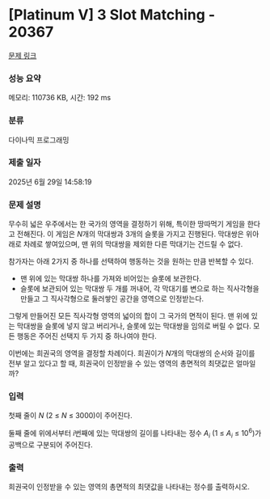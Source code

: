 # [Platinum V] 3 Slot Matching - 20367 

[문제 링크](https://www.acmicpc.net/problem/20367) 

### 성능 요약

메모리: 110736 KB, 시간: 192 ms

### 분류

다이나믹 프로그래밍

### 제출 일자

2025년 6월 29일 14:58:19

### 문제 설명

<p>무수히 넓은 우주에서는 한 국가의 영역을 결정하기 위해, 특이한 땅따먹기 게임을 한다고 전해진다. 이 게임은 <em>N</em>개의 막대쌍과 3개의 슬롯을 가지고 진행된다. 막대쌍은 위아래로 차례로 쌓여있으며, 맨 위의 막대쌍을 제외한 다른 막대기는 건드릴 수 없다.</p>

<p>참가자는 아래 2가지 중 하나를 선택하여 행동하는 것을 원하는 만큼 반복할 수 있다.</p>

<ul>
	<li>맨 위에 있는 막대쌍 하나를 가져와 비어있는 슬롯에 보관한다.</li>
	<li>슬롯에 보관되어 있는 막대쌍 두 개를 꺼내어, 각 막대기를 변으로 하는 직사각형을 만들고 그 직사각형으로 둘러쌓인 공간을 영역으로 인정받는다.</li>
</ul>

<p>그렇게 만들어진 모든 직사각형 영역의 넓이의 합이 그 국가의 면적이 된다. 맨 위에 있는 막대쌍을 슬롯에 넣지 않고 버리거나, 슬롯에 있는 막대쌍을 임의로 버릴 수 없다. 모든 행동은 주어진 선택지 두 가지 중 하나여야 한다.</p>

<p>이번에는 희권국의 영역을 결정할 차례이다. 희권이가 <em>N</em>개의 막대쌍의 순서와 길이를 전부 알고 있다고 할 때, 희권국이 인정받을 수 있는 영역의 총면적의 최댓값은 얼마일까?</p>

### 입력 

 <p>첫째 줄이 <em>N</em> (2 ≤ <em>N</em> ≤ 3000)이 주어진다.</p>

<p>둘째 줄에 위에서부터 <em>i</em>번째에 있는 막대쌍의 길이를 나타내는 정수 <em>A<sub>i</sub></em> (1 ≤ <em>A<sub>i</sub></em> ≤ 10<sup>6</sup>)가 공백으로 구분되어 주어진다.</p>

### 출력 

 <p>희권국이 인정받을 수 있는 영역의 총면적의 최댓값을 나타내는 정수를 출력하시오.</p>

